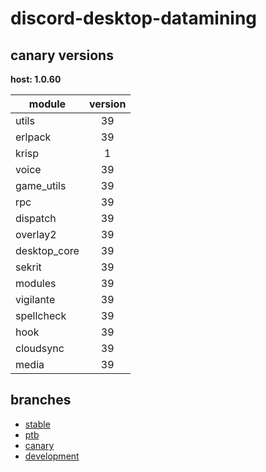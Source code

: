 # discord-desktop-datamining

## canary versions

**host: 1.0.60**

| module | version |
| ------ | :-----: |
| utils | 39 |
| erlpack | 39 |
| krisp | 1 |
| voice | 39 |
| game_utils | 39 |
| rpc | 39 |
| dispatch | 39 |
| overlay2 | 39 |
| desktop_core | 39 |
| sekrit | 39 |
| modules | 39 |
| vigilante | 39 |
| spellcheck | 39 |
| hook | 39 |
| cloudsync | 39 |
| media | 39 |

## branches

- [stable](https://github.com/OpenAsar/discord-desktop-datamining/tree/stable)
- [ptb](https://github.com/OpenAsar/discord-desktop-datamining/tree/ptb)
- [canary](https://github.com/OpenAsar/discord-desktop-datamining/tree/canary)
- [development](https://github.com/OpenAsar/discord-desktop-datamining/tree/development)